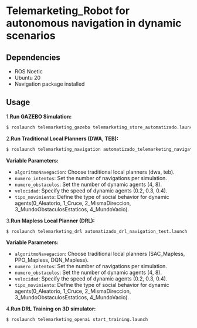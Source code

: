 # Telemarketing_Robot for autonomous navigation in dynamic scenarios

## Dependencies
* ROS Noetic
* Ubuntu 20
* Navigation package installed

## Usage
1.**Run GAZEBO Simulation:**
```sh
$ roslaunch telemarketing_gazebo telemarketing_store_automatizado.launch
```

2.**Run Traditional Local Planners (DWA, TEB):**
```sh
$ roslaunch telemarketing_navigation automatizado_telemarketing_navigation.launch
```

 **Variable Parameters:**
 - `algoritmoNavegacion`: Choose traditional local planners (dwa, teb).
 - `numero_intentos`: Set the number of navigations per simulation.
 - `numero_obstaculos`: Set the number of dynamic agents (4, 8).
 - `velocidad`: Specify the speed of dynamic agents (0.2, 0.3, 0.4).
 - `tipo_movimiento`: Define the type of social behavior for dynamic agents(0_Aleatorio, 1_Cruce, 2_MismaDireccion, 3_MundoObstaculosEstaticos, 4_MundoVacio).

3.**Run Mapless Local Planner (DRL):**
```sh
$ roslaunch telemarketing_drl automatizado_drl_navigation_test.launch
```

 **Variable Parameters:**
 - `algoritmoNavegacion`: Choose traditional local planners (SAC_Mapless, PPO_Mapless, DQN_Mapless).
 - `numero_intentos`: Set the number of navigations per simulation.
 - `numero_obstaculos`: Set the number of dynamic agents (4, 8).
 - `velocidad`: Specify the speed of dynamic agents (0.2, 0.3, 0.4).
 - `tipo_movimiento`: Define the type of social behavior for dynamic agents(0_Aleatorio, 1_Cruce, 2_MismaDireccion, 3_MundoObstaculosEstaticos, 4_MundoVacio).

4.**Run DRL Training on 3D simulator:**
```sh
$ roslaunch telemarketing_openai start_training.launch
```
